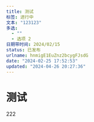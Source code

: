 ```yaml
---
title: 测试
标签: 进行中
文本: "123123"
多选:
  - ""
  - 选项 2
日期带时间: 2024/02/15
status: 已发布
urlname: hnmigE1EuZnz2bcygFJsdG
date: "2024-02-25 17:52:53"
updated: "2024-04-26 20:27:36"
---
```


# 测试

222
